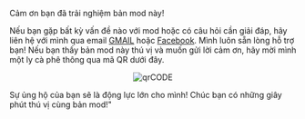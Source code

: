 Cảm ơn bạn đã trải nghiệm bản mod này!

Nếu bạn gặp bất kỳ vấn đề nào với mod hoặc có câu hỏi cần giải đáp, hãy liên hệ với mình qua email [GMAIL](mrsolo.bdu@gmail.com) hoặc [Facebook](https://www.facebook.com/94banhxeo/). Mình luôn sẵn lòng hỗ trợ bạn! 
Nếu bạn thấy bản mod này thú vị và muốn gửi lời cảm ơn, hãy mời mình một ly cà phê thông qua mã QR dưới đây.
<p align="center">
  <img src="https://i.ibb.co/HfkSfZ7q/photo-2025-03-08-21-49-41.jpg" alt="qrCODE">
</p>

Sự ủng hộ của bạn sẽ là động lực lớn cho mình! 
Chúc bạn có những giây phút thú vị cùng bản mod!"
